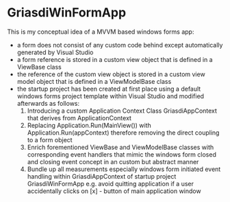 # GriasdiWinFormApp
This is my conceptual idea of a MVVM based windows forms app: 

- a form does not consist of any custom code behind except automatically generated by Visual Studio
- a form reference is stored in a custom view object that is defined in a ViewBase class
- the reference of the custom view object is stored in a custom view model object that is defined in a ViewModelBase class
- the startup project has been created at first place using a default windows forms project template within Visual Studio and modified afterwards as follows:
  1. Introducing a custom Application Context Class GriasdiAppContext that derives from ApplicationContext
  2. Replacing Application.Run(MainView()) with Application.Run(appContext) therefore removing the direct coupling to a form object
  3. Enrich forementioned ViewBase and ViewModelBase classes with corresponding event handlers that mimic the windows form closed and closing event concept in an custom but abstract manner
  4. Bundle up all measurements especially windows form initiated event handling within GriasdiAppContext of startup project GriasdiWinFormApp e.g. avoid quitting application if a user accidentally clicks on [x] - button of main application window
